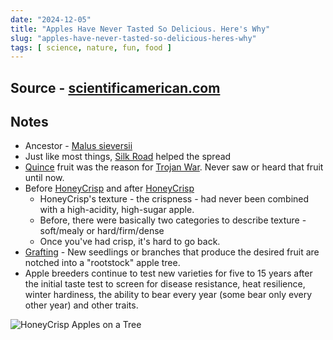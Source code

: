 ```yaml
---
date: "2024-12-05"
title: "Apples Have Never Tasted So Delicious. Here's Why"
slug: "apples-have-never-tasted-so-delicious-heres-why"
tags: [ science, nature, fun, food ]
---
```




## Source - [scientificamerican.com][1]

## Notes
* Ancestor - [Malus sieversii][2]
* Just like most things, [Silk Road][3] helped the spread
* [Quince][4] fruit was the reason for [Trojan War][5]. Never saw or heard that fruit until now.
* Before [HoneyCrisp][6] and after [HoneyCrisp][6]
  * HoneyCrisp's texture - the crispness - had never been combined with a high-acidity, high-sugar apple.
  * Before, there were basically two categories to describe texture - soft/mealy or hard/firm/dense
  * Once you've had crisp, it's hard to go back.
* [Grafting][7] - New seedlings or branches that produce the desired fruit are notched into a "rootstock" apple tree.
* Apple breeders continue to test new varieties for five to 15 years after the initial taste test to screen for disease resistance, heat resilience, winter hardiness, the ability to bear every year (some bear only every other year) and other traits.

![HoneyCrisp Apples on a Tree][8]



   [1]: https://www.scientificamerican.com/article/apples-have-never-tasted-so-delicious-heres-why/
   [2]: https://www.treesandshrubsonline.org/articles/malus/malus-sieversii/
   [3]: https://en.wikipedia.org/wiki/Silk_Road
   [4]: https://en.wikipedia.org/wiki/Quince
   [5]: https://en.wikipedia.org/wiki/Trojan_War
   [6]: https://en.wikipedia.org/wiki/Honeycrisp
   [7]: https://en.wikipedia.org/wiki/Grafting
   [8]: https://static.scientificamerican.com/dam/m/752d8dad524d5290/original/Honeycrisp_apples.jpg?m=1729775272.851&w=2000
